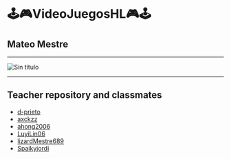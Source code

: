 # 🕹️🎮VideoJuegosHL🎮🕹️

## **Mateo Mestre**

---

![Sin título](https://github.com/LizardMestre689/VideoJuegosHL/assets/144990985/449c4905-88a2-4fda-828e-a584f090826f)



---

## Teacher repository and classmates
- [d-prieto]()
- [axckzz]()
- [ahong2006]()
- [LuyiLin06]()
- [lizardMestre689]()
- [Spaikyjordi](https://github.com/Spaikyjordi/Videojuegos-Jordi)
